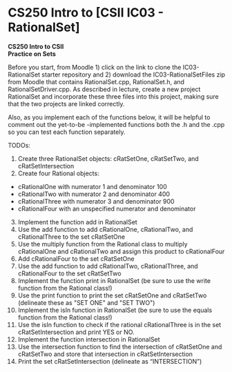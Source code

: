 # CS250 Intro to [CSII IC03 - RationalSet]

**CS250 Intro to CSII\
Practice on Sets**

Before you start, from Moodle 1) click on the link to clone the IC03-RationalSet starter repository and 2) download the IC03-RationalSetFiles zip from Moodle that contains RationalSet.cpp, RationalSet.h, and RationalSetDriver.cpp.  As described in lecture, create a new project RationalSet and incorporate these three files into this project, making sure that the two projects are linked correctly.  

Also, as you implement each of the functions below, it will be helpful to comment out the yet-to-be -implemented functions both the .h and the .cpp so you can test each function separately.

TODOs:
1. Create three RationalSet objects: cRatSetOne, cRatSetTwo, and cRatSetIntersection
2. Create four Rational objects: 
* cRationalOne with numerator 1 and denominator 100
* cRationalTwo with numerator 2 and denominator 400
* cRationalThree with numerator 3 and denominator 900
* cRationalFour with an unspecified numerator and denominator
3. Implement the function add in RationalSet
4. Use the add function to add cRationalOne, cRationalTwo, and cRationalThree to the set cRatSetOne
5. Use the multiply function from the Rational class to multiply cRationalOne and cRationalTwo and assign this product to cRationalFour
6. Add cRationalFour to the set cRatSetOne
7. Use the add function to add cRationalTwo, cRationalThree, and cRationalFour to the set cRatSetTwo
8. Implement the function print in RationalSet (be sure to use the write function from the Rational class!)
9. Use the print function to print the set cRatSetOne and cRatSetTwo (delineate these as "SET ONE" and "SET TWO")
10. Implement the isIn function in RationalSet (be sure to use the equals function from the Rational class!)
11. Use the isIn function to check if the rational cRationalThree is in the set cRatSetIntersection and print YES or NO. 
12. Implement the function intersection in RationalSet
13. Use the intersection function to find the intersection of cRatSetOne and cRatSetTwo and store that intersection in cRatSetIntersection
14. Print the set cRatSetIntersection (delineate as “INTERSECTION”) 
